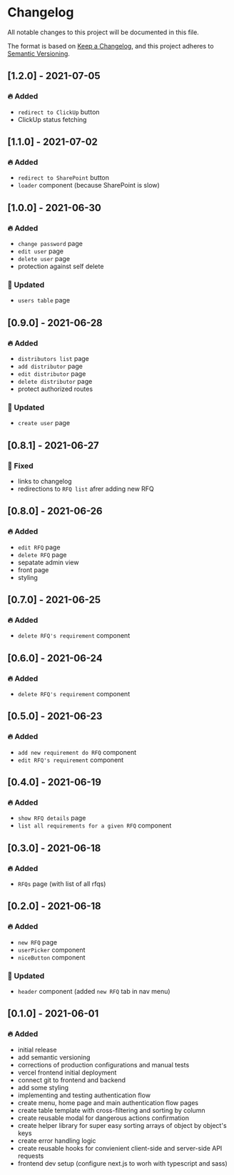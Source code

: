 # Changelog

All notable changes to this project will be documented in this file.

The format is based on [Keep a Changelog](https://keepachangelog.com/en/1.0.0/),
and this project adheres to [Semantic Versioning](https://semver.org/spec/v2.0.0.html).

## [1.2.0] - 2021-07-05

### 🔥 Added

- `redirect to ClickUp` button
- ClickUp status fetching

## [1.1.0] - 2021-07-02

### 🔥 Added

- `redirect to SharePoint` button
- `loader` component (because SharePoint is slow)

## [1.0.0] - 2021-06-30

### 🔥 Added

- `change password` page
- `edit user` page
- `delete user` page
- protection against self delete

### 💪 Updated

- `users table` page

## [0.9.0] - 2021-06-28

### 🔥 Added

- `distributors list` page
- `add distributor` page
- `edit distributor` page
- `delete distributor` page
- protect authorized routes

### 💪 Updated

- `create user` page

## [0.8.1] - 2021-06-27

### 👾 Fixed

- links to changelog
- redirections to `RFQ list` afrer adding new RFQ

## [0.8.0] - 2021-06-26

### 🔥 Added

- `edit RFQ` page
- `delete RFQ` page
- sepatate admin view
- front page
- styling

## [0.7.0] - 2021-06-25

### 🔥 Added

- `delete RFQ's requirement` component

## [0.6.0] - 2021-06-24

### 🔥 Added

- `delete RFQ's requirement` component

## [0.5.0] - 2021-06-23

### 🔥 Added

- `add new requirement do RFQ` component
- `edit RFQ's requirement` component

## [0.4.0] - 2021-06-19

### 🔥 Added

- `show RFQ details` page
- `list all requirements for a given RFQ` component

## [0.3.0] - 2021-06-18

### 🔥 Added

- `RFQs` page (with list of all rfqs)

## [0.2.0] - 2021-06-18

### 🔥 Added

- `new RFQ` page
- `userPicker` component
- `niceButton` component

### 💪 Updated

- `header` component (added `new RFQ` tab in nav menu)

## [0.1.0] - 2021-06-01

### 🔥 Added

- initial release
- add semantic versioning
- corrections of production configurations and manual tests
- vercel frontend initial deployment
- connect git to frontend and backend
- add some styling
- implementing and testing authentication flow
- create menu, home page and main authentication flow pages
- create table template with cross-filtering and sorting by column
- create reusable modal for dangerous actions confirmation
- create helper library for super easy sorting arrays of object by object's keys
- create error handling logic
- create reusable hooks for convienient client-side and server-side API requests
- frontend dev setup (configure next.js to worh with typescript and sass)
